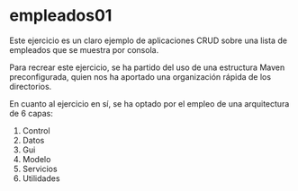 # empleados01

Este ejercicio es un claro ejemplo de aplicaciones CRUD sobre una lista de empleados que se muestra por consola. 

Para recrear este ejercicio, se ha partido del uso de una estructura Maven preconfigurada, quien nos ha aportado una organización rápida de los directorios. 

En cuanto al ejercicio en sí, se ha optado por el empleo de una arquitectura de 6 capas:
1. Control
2. Datos
3. Gui
4. Modelo 
5. Servicios
6. Utilidades
